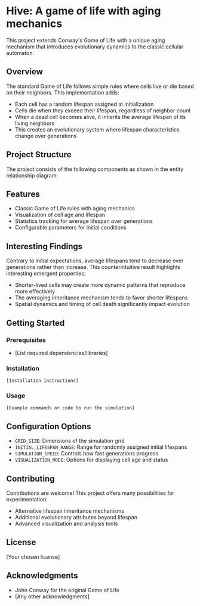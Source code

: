 # Hive: A game of life with aging mechanics

This project extends Conway's Game of Life with a unique aging mechanism that introduces evolutionary dynamics to the classic cellular automaton.

## Overview

The standard Game of Life follows simple rules where cells live or die based on their neighbors. This implementation adds:

- Each cell has a random lifespan assigned at initialization
- Cells die when they exceed their lifespan, regardless of neighbor count
- When a dead cell becomes alive, it inherits the average lifespan of its living neighbors
- This creates an evolutionary system where lifespan characteristics change over generations

## Project Structure

The project consists of the following components as shown in the entity relationship diagram:


## Features

- Classic Game of Life rules with aging mechanics
- Visualization of cell age and lifespan
- Statistics tracking for average lifespan over generations
- Configurable parameters for initial conditions

## Interesting Findings

Contrary to initial expectations, average lifespans tend to decrease over generations rather than increase. This counterintuitive result highlights interesting emergent properties:

- Shorter-lived cells may create more dynamic patterns that reproduce more effectively
- The averaging inheritance mechanism tends to favor shorter lifespans
- Spatial dynamics and timing of cell death significantly impact evolution

## Getting Started

### Prerequisites
- [List required dependencies/libraries]

### Installation
```
[Installation instructions]
```

### Usage
```
[Example commands or code to run the simulation]
```

## Configuration Options

- `GRID_SIZE`: Dimensions of the simulation grid
- `INITIAL_LIFESPAN_RANGE`: Range for randomly assigned initial lifespans
- `SIMULATION_SPEED`: Controls how fast generations progress
- `VISUALIZATION_MODE`: Options for displaying cell age and status

## Contributing

Contributions are welcome! This project offers many possibilities for experimentation:
- Alternative lifespan inheritance mechanisms
- Additional evolutionary attributes beyond lifespan
- Advanced visualization and analysis tools

## License

[Your chosen license]

## Acknowledgments

- John Conway for the original Game of Life
- [Any other acknowledgments]
